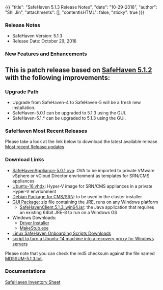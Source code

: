 {{{
  "title": "SafeHaven 5.1.3 Release Notes",
  "date": "10-29-2018",
  "author": "Shi Jin",
  "attachments": [],
  "contentIsHTML": false,
  "sticky": true
}}}

### Release Notes

- SafeHaven Version: 5.1.3
- Release Date: October 29, 2018

### New Features and Enhancements
This is patch release based on [SafeHaven 5.1.2](SafeHaven5.1.2-Release-Notes.md) with the following improvements:
- 

### Upgrade Path
* Upgrade from SafeHaven-4 to SafeHaven-5 will be a fresh new installation.
* SafeHaven-5.0.1 can be upgraded to 5.1.3 using the GUI.
* SafeHaven-5.1.* can be upgraded to 5.1.3 using the GUI.

### SafeHaven Most Recent Releases
Please take a look at the link below to download the latest available release  
[Most recent Release updates](../Overview/Most-Recent-SafeHaven-Release-Updates.md)

### Download Links
* [SafeHavenAppliance-5.0.1.ova](https://download.safehaven.ctl.io/SH-5.0.1/SafeHavenAppliance-5.0.1.ova): OVA to be imported to private VMware vSphere or vCloud Director envrionment as templates for SRN/CMS appliances
* [Ubuntu-16.vhdx](https://download.safehaven.ctl.io/SH-5.0.0/Ubuntu-16.vhdx): Hyper-V image for SRN/CMS appliances in a private Hyper-V envrionment
* [Debian Package for CMS/SRN](https://download.safehaven.ctl.io/SH-5.1.3/safehaven-5.1.3.deb): to be used in the cluster installer
* [GUI Package](https://download.safehaven.ctl.io/SH-5.1.3/SafeHavenConsole-5.1.3.zip): zip file containing the JRE, runs on any Windows platform
  * [SafeHavenClient.5.1.3_win64.jar](https://download.safehaven.ctl.io/SH-5.1.3/SafeHavenClient.5.1.3_win64.jar): the Java application that requires an existing 64bit JRE-8 to run on a Windows OS
* Windows Downloads:
  * [Driver Installer](https://download.safehaven.ctl.io/SH-5.1.3/safehaven_windows_driver-5.1.3.exe)
  * [MakeStub.exe](https://download.safehaven.ctl.io/SH-5.1.3/MakeStub-5.1.3.exe)
* [Linux SafeHaven Onboarding Scripts Downloads](linux-onboarding-releases.md)
* [script to turn a Ubuntu-14 machine into a recovery proxy for Windows servers](https://download.safehaven.ctl.io/SH-5.1.3/makestub_for_windows.sh)

Please note that you can check the md5 checksum against the file named [MD5SUM-5.1.3.txt](https://download.safehaven.ctl.io/SH-5.1.3/MD5SUM-5.1.3.txt).


### Documentations
[SafeHaven Inventory Sheet](https://download.safehaven.ctl.io/SH-5-Docs/SafeHaven-Inventory-Sheet-Azure.xlsm)
 
